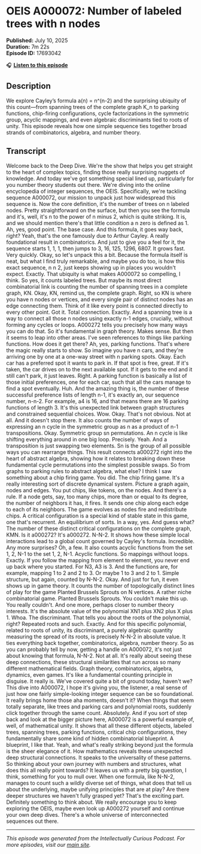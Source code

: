 # OEIS A000072: Number of labeled trees with n nodes

**Published:** July 10, 2025  
**Duration:** 7m 22s  
**Episode ID:** 17693042

🎧 **[Listen to this episode](https://intellectuallycurious.buzzsprout.com/2529712/episodes/17693042-oeis-a000072-number-of-labeled-trees-with-n-nodes)**

## Description

We explore Cayley’s formula a(n) = n^(n-2) and the surprising ubiquity of this count—from spanning trees of the complete graph K_n to parking functions, chip-firing configurations, cycle factorizations in the symmetric group, acyclic mappings, and even algebraic discriminants tied to roots of unity. This episode reveals how one simple sequence ties together broad strands of combinatorics, algebra, and number theory.

## Transcript

Welcome back to the Deep Dive. We're the show that helps you get straight to the heart of complex topics, finding those really surprising nuggets of knowledge. And today we've got something special lined up, particularly for you number theory students out there. We're diving into the online encyclopedia of integer sequences, the OEIS. Specifically, we're tackling sequence A000072, our mission to unpack just how widespread this sequence is. Now the core definition, it's the number of trees on n labeled nodes. Pretty straightforward on the surface, but then you see the formula and it's, well, it's n to the power of n minus 2, which is quite striking. It is, and we should mention there's that little condition a n zero is defined as 1. Ah, yes, good point. The base case. And this formula, it goes way back, right? Yeah, that's the one famously due to Arthur Cayley. A really foundational result in combinatorics. And just to give you a feel for it, the sequence starts 1, 1, 1, then jumps to 3, 16, 125, 1296, 6807. It grows fast. Very quickly. Okay, so let's unpack this a bit. Because the formula itself is neat, but what I find truly remarkable, and maybe you do too, is how this exact sequence, n n 2, just keeps showing up in places you wouldn't expect. Exactly. That ubiquity is what makes A000072 so compelling, I think. So yes, it counts labeled trees. But maybe its most direct combinatorial link is counting the number of spanning trees in a complete graph, KN. Okay, KN, remind us, the complete graph. Right, so KN is where you have n nodes or vertices, and every single pair of distinct nodes has an edge connecting them. Think of it like every point is connected directly to every other point. Got it. Total connection. Exactly. And a spanning tree is a way to connect all those n nodes using exactly n-1 edges, crucially, without forming any cycles or loops. A000272 tells you precisely how many ways you can do that. So it's fundamental in graph theory. Makes sense. But then it seems to leap into other areas. I've seen references to things like parking functions. How does it get there? Ah, yes, parking functions. That's where the magic really starts to show. So imagine you have n cars, and they're arriving one by one at a one-way street with n parking spots. Okay. Each car has a preferred spot it wants to park in. If that spot is free, great. If it's taken, the car drives on to the next available spot. If it gets to the end and it still can't park, it just leaves. Right. A parking function is basically a list of those initial preferences, one for each car, such that all the cars manage to find a spot eventually. Huh. And the amazing thing is, the number of these successful preference lists of length n-1, it's exactly an, our sequence number, n-n-2. For example, a4 is 16, and that means there are 16 parking functions of length 3. It's this unexpected link between graph structures and constrained sequential choices. Wow. Okay. That's not obvious. Not at all. And it doesn't stop there. It also counts the number of ways of expressing an n cycle in the symmetric group as n as a product of n-1 transpositions. Okay. Symmetric group sn permutations. An n cycle is like shifting everything around in one big loop. Precisely. Yeah. And a transposition is just swapping two elements. Sn is the group of all possible ways you can rearrange things. This result connects a000272 right into the heart of abstract algebra, showing how it relates to breaking down these fundamental cycle permutations into the simplest possible swaps. So from graphs to parking rules to abstract algebra, what else? I think I saw something about a chip firing game. You did. The chip firing game. It's a really interesting sort of discrete dynamical system. Picture a graph again, nodes and edges. You put chips, like tokens, on the nodes. And there's a rule. If a node gets, say, too many chips, more than or equal to its degree, the number of neighbors it has, it fires. It sends one chip along each edge to each of its neighbors. The game evolves as nodes fire and redistribute chips. A critical configuration is a special kind of stable state in this game, one that's recurrent. An equilibrium of sorts. In a way, yes. And guess what? The number of these distinct critical configurations on the complete graph, KMN. Is it a000272? It's a000272. N-N-2. It shows how these simple local interactions lead to a global count governed by Cayley's formula. Incredible. Any more surprises? Oh, a few. It also counts acyclic functions from the set 1, 2, N-1 to the set 1, 2, N-1. Acyclic functions. So mappings without loops. Exactly. If you follow the mapping from element to element, you never end up back where you started. For N3, A3 is 3. And the functions are, for example, mapping 1 to 2 and 2 to 3. Or maybe 1 to 3 and 2 to 1. Simple structure, but again, counted by N-N-2. Okay. And just for fun, it even shows up in game theory. It counts the number of topologically distinct lines of play for the game Planted Brussels Sprouts on N vertices. A rather niche combinatorial game. Planted Brussels Sprouts. You couldn't make this up. You really couldn't. And one more, perhaps closer to number theory interests. It's the absolute value of the polynomial XN1 plus XN2 plus X plus 1. Whoa. The discriminant. That tells you about the roots of the polynomial, right? Repeated roots and such. Exactly. And for this specific polynomial, related to roots of unity, its discriminant, a purely algebraic quantity measuring the spread of its roots, is precisely N-N-2 in absolute value. It ties everything back together, combinatorics, algebra, number theory. So as you can probably tell by now, getting a handle on A000072, it's not just about knowing that formula, N-N-2. Not at all. It's really about seeing these deep connections, these structural similarities that run across so many different mathematical fields. Graph theory, combinatorics, algebra, dynamics, even games. It's like a fundamental counting principle in disguise. It really is. We've covered quite a bit of ground today, haven't we? This dive into A000072, I hope it's giving you, the listener, a real sense of just how one fairly simple-looking integer sequence can be so foundational. It really brings home those aha moments, doesn't it? When things that seem totally separate, like trees and parking cars and polynomial roots, suddenly click together through the same count. Absolutely. And if you sort of step back and look at the bigger picture here, A000072 is a powerful example of, well, of mathematical unity. It shows that all these different objects, labeled trees, spanning trees, parking functions, critical chip configurations, they fundamentally share some kind of hidden combinatorial blueprint. A blueprint, I like that. Yeah, and what's really striking beyond just the formula is the sheer elegance of it. How mathematics reveals these unexpected deep structural connections. It speaks to the universality of these patterns. So thinking about your own journey with numbers and structures, what does this all really point towards? It leaves us with a pretty big question, I think, something for you to mull over. When one formula, like N-N-2, manages to count such a wildly diverse set of things, what does that tell us about the underlying, maybe unifying principles that are at play? Are there deeper structures we haven't fully grasped yet? That's the exciting part. Definitely something to think about. We really encourage you to keep exploring the OEIS, maybe even look up A000272 yourself and continue your own deep dives. There's a whole universe of interconnected sequences out there.

---
*This episode was generated from the Intellectually Curious Podcast. For more episodes, visit our [main site](https://intellectuallycurious.buzzsprout.com).*
